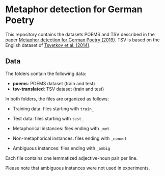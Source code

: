 # Metaphor detection for German Poetry

This repository contains the datasets POEMS and TSV described in the paper [Metaphor detection for German Poetry (2019)](https://2019.konvens.org/).
TSV is based on the English dataset of [Tsvetkov et al. (2014)](https://www.aclweb.org/anthology/P14-1024.pdf).

## Data 

The folders contain the following data:

- **poems**: POEMS dataset (train and test)
- **tsv-translated**: TSV dataset (train and test)

In both folders, the files are organized as follows:

- Training data: files starting with `train_`
- Test data: files starting with `test_`

- Metaphorical instances: files ending with `_met`
- Non-metaphorical instances: files ending with `_nonmet`
- Ambiguous instances: files ending with `_ambig` 

Each file contains one lemmatized adjective-noun pair per line.

Please note that ambiguous instances were not used in experiments.
